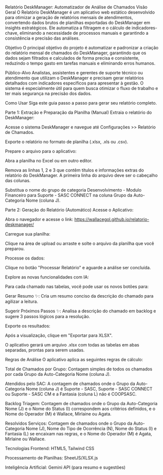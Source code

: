 Relatório DeskManager: Automatizador de Análise de Chamados
Visão Geral
O Relatório DeskManager é um aplicativo web estático desenvolvido para otimizar a geração de relatórios mensais de atendimentos, convertendo dados brutos de planilhas exportadas do DeskManager em insights estratégicos. Ele automatiza a filtragem e o cálculo de indicadores-chave, eliminando a necessidade de processos manuais e garantindo a consistência e precisão das análises.

Objetivo
O principal objetivo do projeto é automatizar e padronizar a criação do relatório mensal de chamados do DeskManager, garantindo que os dados sejam filtrados e calculados de forma precisa e consistente, reduzindo o tempo gasto em tarefas manuais e eliminando erros humanos.

Público-Alvo
Analistas, assistentes e gerentes de suporte técnico ou atendimento que utilizam o DeskManager e precisam gerar relatórios detalhados com indicadores específicos para apresentar à gestão. O sistema é especialmente útil para quem busca otimizar o fluxo de trabalho e ter mais segurança na precisão dos dados.

Como Usar
Siga este guia passo a passo para gerar seu relatório completo.

Parte 1: Extração e Preparação da Planilha (Manual)
Extraia o relatório do DeskManager:

Acesse o sistema DeskManager e navegue até Configurações >> Relatório de Chamados.

Exporte o relatório no formato de planilha (.xlsx, .xls ou .csv).

Prepare o arquivo para o aplicativo:

Abra a planilha no Excel ou em outro editor.

Remova as linhas 1, 2 e 3 que contêm títulos e informações extras do relatório do DeskManager. A primeira linha do arquivo deve ser o cabeçalho das colunas.

Substitua o nome do grupo de categoria Desenvolvimento - Modulo Financeiro para Suporte - SASC CONNECT na coluna Grupo da Auto-Categoria Nome (coluna J).

Parte 2: Geração do Relatório (Automático)
Acesse o Aplicativo:

Abra o navegador e acesse o link: https://wallacegol.github.io/relatorio-deskmanager/

Carregue sua planilha:

Clique na área de upload ou arraste e solte o arquivo da planilha que você preparou.

Processe os dados:

Clique no botão "Processar Relatório" e aguarde a análise ser concluída.

Explore as novas funcionalidades com IA:

Para cada chamado nas tabelas, você pode usar os novos botões para:

Gerar Resumo ✨: Cria um resumo conciso da descrição do chamado para agilizar a leitura.

Sugerir Próximos Passos ✨: Analisa a descrição do chamado em backlog e sugere 3 passos lógicos para a resolução.

Exporte os resultados:

Após a visualização, clique em "Exportar para XLSX".

O aplicativo gerará um arquivo .xlsx com todas as tabelas em abas separadas, prontas para serem usadas.

Regras de Análise
O aplicativo aplica as seguintes regras de cálculo:

Total de Chamados por Grupo: Contagem simples de todos os chamados por cada Grupo da Auto-Categoria Nome (coluna J).

Atendidos pelo SAC: A contagem de chamados onde o Grupo da Auto-Categoria Nome (coluna J) é Suporte - SASC, Suporte - SASC CONNECT ou Suporte - SASC CM e a Fantasia (coluna L) não é COOPSASC.

Backlog Triagem: Contagem de chamados onde o Grupo da Auto-Categoria Nome (J) e o Nome do Status (I) correspondem aos critérios definidos, e o Nome do Operador (M) é Wallace, Mirlaine ou Agata.

Resolvidos Serviços: Contagem de chamados onde o Grupo da Auto-Categoria Nome (J), Nome do Tipo de Ocorrência (N), Nome do Status (I) e Fantasia (L) se encaixam nas regras, e o Nome do Operador (M) é Agata, Mirlaine ou Wallace.

Tecnologias
Frontend: HTML5, Tailwind CSS

Processamento de Planilhas: SheetJS/XLSX.js

Inteligência Artificial: Gemini API (para resumo e sugestões)

